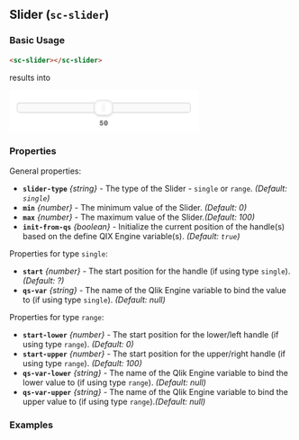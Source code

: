 ## Slider (`sc-slider`)

### Basic Usage

```html
<sc-slider></sc-slider>
```

results into

![](docs/images/sc-slider--default.png)

### Properties

General properties:  

- **`slider-type`** *{string}* - The type of the Slider - `single` or `range`. *(Default: `single`)*
- **`min`** *{number}* - The minimum value of the Slider. *(Default: 0)*
- **`max`** *{number}* - The maximum value of the Slider.*(Default: 100)*
- **`init-from-qs`** *{boolean}* - Initialize the current position of the handle(s) based on the define QIX Engine variable(s). *(Default: `true`)*

Properties for type `single`:  

- **`start`** *{number}* - The start position for the handle (if using type `single`). *(Default: ?)*
- **`qs-var`** *{string}* - The name of the Qlik Engine variable to bind the value to (if using type `single`). *(Default: null)*

Properties for type `range`:  

- **`start-lower`** *{number}* - The start position for the lower/left handle (if using type `range`). *(Default: 0)*
- **`start-upper`** *{number}* - The start position for the upper/right handle (if using type `range`). *(Default: 100)*
- **`qs-var-lower`** *{string}* - The name of the Qlik Engine variable to bind the lower value to (if using type `range`). *(Default: null)*
- **`qs-var-upper`** *{string}* - The name of the Qlik Engine variable to bind the upper value to (if using type `range`).*(Default: null)*

### Examples


